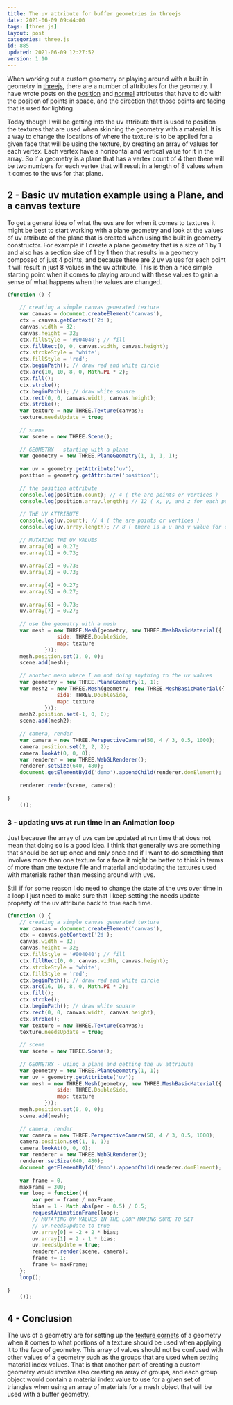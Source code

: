 ```yaml
---
title: The uv attribute for buffer geometries in threejs
date: 2021-06-09 09:44:00
tags: [three.js]
layout: post
categories: three.js
id: 885
updated: 2021-06-09 12:27:52
version: 1.10
---
```


When working out a custom geometry or playing around with a built in geometry in [threejs](https://threejs.org/docs/index.html#manual/en/introduction/Creating-a-scene), there are a number of attributes for the geometry. I have wrote posts on the [position](/2021/06/07/threejs-buffer-geometry-attributes-position/) and [normal](/2021/06/08/threejs-buffer-geometry-attributes-normals/) attributes that have to do with the position of points in space, and the direction that those points are facing that is used for lighting. 

Today though I will be getting into the uv attribute that is used to position the textures that are used when skinning the geometry with a material. It is a way to change the locations of where the texture is to be applied for a given face that will be using the texture, by creating an array of values for each vertex. Each vertex have a horizontal and vertical value for it in the array. So if a geometry is a plane that has a vertex count of 4 then there will be two numbers for each vertex that will result in a length of 8 values when it comes to the uvs for that plane.

<!-- more -->

## 2 - Basic uv mutation example using a Plane, and a canvas texture

To get a general idea of what the uvs are for when it comes to textures it might be best to start working with a plane geometry and look at the values of uv attribute of the plane that is created when using the built in geometry constructor. For example if I create a plane geometry that is a size of 1 by 1 and also has a section size of 1 by 1 then that results in a geometry composed of just 4 points, and because there are 2 uv values for each point it will result in just 8 values in the uv attribute. This is then a nice simple starting point when it comes to playing around with these values to gain a sense of what happens when the values are changed.

```js
(function () {
 
    // creating a simple canvas generated texture
    var canvas = document.createElement('canvas'),
    ctx = canvas.getContext('2d');
    canvas.width = 32;
    canvas.height = 32;
    ctx.fillStyle = '#004040'; // fill
    ctx.fillRect(0, 0, canvas.width, canvas.height);
    ctx.strokeStyle = 'white';
    ctx.fillStyle = 'red';
    ctx.beginPath(); // draw red and white circle
    ctx.arc(10, 10, 8, 0, Math.PI * 2);
    ctx.fill();
    ctx.stroke();
    ctx.beginPath(); // draw white square
    ctx.rect(0, 0, canvas.width, canvas.height);
    ctx.stroke();
    var texture = new THREE.Texture(canvas);
    texture.needsUpdate = true;
 
    // scene
    var scene = new THREE.Scene();
 
    // GEOMETRY - starting with a plane
    var geometry = new THREE.PlaneGeometry(1, 1, 1, 1);
 
    var uv = geometry.getAttribute('uv'),
    position = geometry.getAttribute('position');
 
    // the position attribute
    console.log(position.count); // 4 ( the are points or vertices )
    console.log(position.array.length); // 12 ( x, y, and z for each point )
 
    // THE UV ATTRIBUTE
    console.log(uv.count); // 4 ( the are points or vertices )
    console.log(uv.array.length); // 8 ( there is a u and v value for each point )
 
    // MUTATING THE UV VALUES
    uv.array[0] = 0.27;
    uv.array[1] = 0.73;
 
    uv.array[2] = 0.73;
    uv.array[3] = 0.73;
 
    uv.array[4] = 0.27;
    uv.array[5] = 0.27;
 
    uv.array[6] = 0.73;
    uv.array[7] = 0.27;
 
    // use the geometry with a mesh
    var mesh = new THREE.Mesh(geometry, new THREE.MeshBasicMaterial({
                side: THREE.DoubleSide,
                map: texture
            }));
    mesh.position.set(1, 0, 0);
    scene.add(mesh);
 
    // another mesh where I am not doing anything to the uv values
    var geometry = new THREE.PlaneGeometry(1, 1);
    var mesh2 = new THREE.Mesh(geometry, new THREE.MeshBasicMaterial({
                side: THREE.DoubleSide,
                map: texture
            }));
    mesh2.position.set(-1, 0, 0);
    scene.add(mesh2);
 
    // camera, render
    var camera = new THREE.PerspectiveCamera(50, 4 / 3, 0.5, 1000);
    camera.position.set(2, 2, 2);
    camera.lookAt(0, 0, 0);
    var renderer = new THREE.WebGLRenderer();
    renderer.setSize(640, 480);
    document.getElementById('demo').appendChild(renderer.domElement);
 
    renderer.render(scene, camera);
 
}
    ());
```

### 3 - updating uvs at run time in an Animation loop

Just because the array of uvs can be updated at run time that does not mean that doing so is a good idea. I think that generally uvs are something that should be set up once and only once and if I want to do something that involves more than one texture for a face it might be better to think in terms of more than one texture file and material and updating the textures used with materials rather than messing around with uvs.

Still if for some reason I do need to change the state of the uvs over time in a loop I just need to make sure that I keep setting the needs update property of the uv attribute back to true each time.

```js
(function () {
    // creating a simple canvas generated texture
    var canvas = document.createElement('canvas'),
    ctx = canvas.getContext('2d');
    canvas.width = 32;
    canvas.height = 32;
    ctx.fillStyle = '#004040'; // fill
    ctx.fillRect(0, 0, canvas.width, canvas.height);
    ctx.strokeStyle = 'white';
    ctx.fillStyle = 'red';
    ctx.beginPath(); // draw red and white circle
    ctx.arc(16, 16, 8, 0, Math.PI * 2);
    ctx.fill();
    ctx.stroke();
    ctx.beginPath(); // draw white square
    ctx.rect(0, 0, canvas.width, canvas.height);
    ctx.stroke();
    var texture = new THREE.Texture(canvas);
    texture.needsUpdate = true;
 
    // scene
    var scene = new THREE.Scene();
 
    // GEOMETRY - using a plane and getting the uv attribute
    var geometry = new THREE.PlaneGeometry(1, 1);
    var uv = geometry.getAttribute('uv');
    var mesh = new THREE.Mesh(geometry, new THREE.MeshBasicMaterial({
                side: THREE.DoubleSide,
                map: texture
            }));
    mesh.position.set(0, 0, 0);
    scene.add(mesh);
 
    // camera, render
    var camera = new THREE.PerspectiveCamera(50, 4 / 3, 0.5, 1000);
    camera.position.set(1, 1, 1);
    camera.lookAt(0, 0, 0);
    var renderer = new THREE.WebGLRenderer();
    renderer.setSize(640, 480);
    document.getElementById('demo').appendChild(renderer.domElement);
 
    var frame = 0,
    maxFrame = 300;
    var loop = function(){
        var per = frame / maxFrame,
        bias = 1 - Math.abs(per - 0.5) / 0.5;
        requestAnimationFrame(loop);
        // MUTATING UV VALUES IN THE LOOP MAKING SURE TO SET
        // uv.needsUpdate to true
        uv.array[0] = -2 + 2 * bias;
        uv.array[1] = 2 - 1 * bias;
        uv.needsUpdate = true;
        renderer.render(scene, camera);
        frame += 1;
        frame %= maxFrame;
    };
    loop();
 
}
    ());
```

## 4 - Conclusion

The uvs of a geometry are for setting up the [texture cornets](http://paulyg.f2s.com/uv.htm) of a geometry when it comes to what portions of a texture should be used when applying it to the face of geometry. This array of values should not be confused with other values of a geometry such as the groups that are used when setting material index values. That is that another part of creating a custom geometry would involve also creating an array of groups, and each group object would contain a material index value to use for a given set of triangles when using an array of materials for a mesh object that will be used with a buffer geometry.
